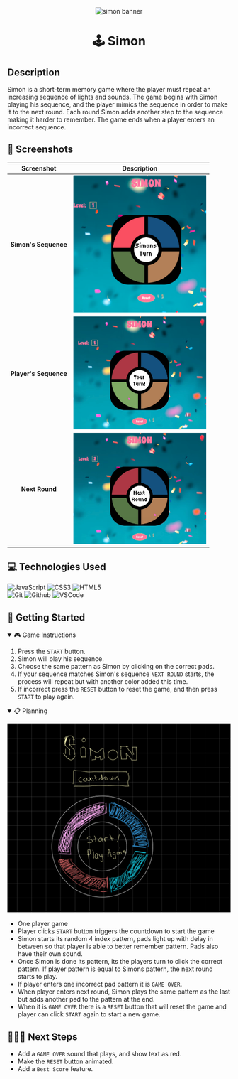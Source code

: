 <div align="center" id="banner">
    <img width="500" height="300" alt="simon banner" src="https://encrypted-tbn0.gstatic.com/images?q=tbn:ANd9GcTiRYn-iT4BlCSGK_GBQvBEHyOO4tx1ZEYSqA&s">
</div>

<div align="center" id="header">

# 🕹️ Simon

</div>

## Description

Simon is a short-term memory game where the player must repeat an increasing sequence of lights and sounds. The game begins with Simon playing his sequence, and the player mimics the sequence in order to make it to the next round. Each round Simon adds another step to the sequence making it harder to remember. The game ends when a player enters an incorrect sequence.

## 📸 Screenshots

|      Screenshot       |                      Description                      |
| :-------------------: | :---------------------------------------------------: |
| **Simon's Sequence**  | <img src="/images/Simon&apos;s Turn.png" width="300"> |
| **Player's Sequence** |    <img src="/images/Player turn.png" width="300">    |
|    **Next Round**     |    <img src="/images/Next Round.png" width="300">     |

## 💻 Technologies Used

![JavaScript](https://img.shields.io/badge/-JavaScript-05122A?style=flat&logo=javascript)
![CSS3](https://img.shields.io/badge/-CSS_Grid-05122A?style=flat&logo=css3)
![HTML5](https://img.shields.io/badge/-HTML5-05122A?style=flat&logo=html5)  
![Git](https://img.shields.io/badge/-Git-05122A?style=flat&logo=git)
![Github](https://img.shields.io/badge/-GitHub-05122A?style=flat&logo=github)
![VSCode](https://img.shields.io/badge/-VS_Code-05122A?style=flat&logo=visualstudio)

## 🧩 Getting Started

<details open>
<summary>🎮 Game Instructions</summary>

1. Press the `START` button.
2. Simon will play his sequence.
3. Choose the same pattern as Simon by clicking on the correct pads.
4. If your sequence matches Simon's sequence `NEXT ROUND` starts, the process will repeat but with another color added this time.
5. If incorrect press the `RESET` button to reset the game, and then press `START` to play again.

</details>

<details open>
<summary>📋 Planning</summary>

![Simon Wireframe](./images/wireframe.PNG)

- One player game
- Player clicks `START` button triggers the countdown to start the game
- Simon starts its random 4 index pattern, pads light up with delay in between so that player is able to better remember pattern. Pads also have their own sound.
- Once Simon is done its pattern, its the players turn to click the correct pattern. If player pattern is equal to Simons pattern, the next round starts to play.
- If player enters one incorrect pad pattern it is `GAME OVER`.
- When player enters next round, Simon plays the same pattern as the last but adds another pad to the pattern at the end.
- When it is `GAME OVER` there is a `RESET` button that will reset the game and player can click `START` again to start a new game.

</details>

## 🚶🏻‍➡️ Next Steps

- Add a `GAME OVER` sound that plays, and show text as red.
- Make the `RESET` button animated.
- Add a `Best Score` feature.
